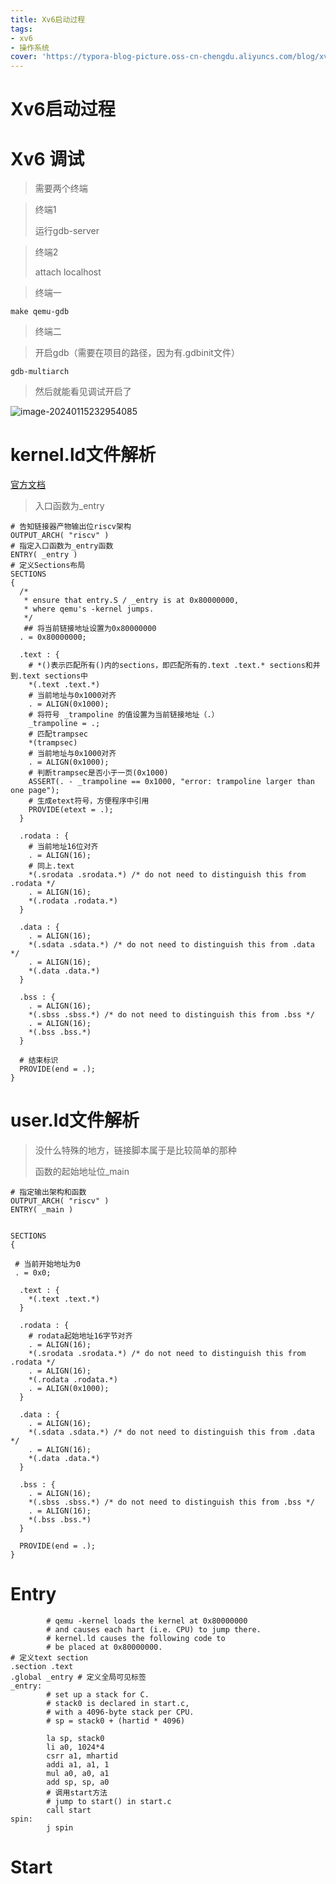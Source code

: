 ```yaml
---
title: Xv6启动过程
tags:
- xv6
- 操作系统
cover: 'https://typora-blog-picture.oss-cn-chengdu.aliyuncs.com/blog/xv6.png'
---
```




# Xv6启动过程



# Xv6 调试



> 需要两个终端



> 终端1
>
> 运行gdb-server



> 终端2
>
> attach localhost



> 终端一

```shell
make qemu-gdb
```



> 终端二



> 开启gdb（需要在项目的路径，因为有.gdbinit文件）

```shell
gdb-multiarch
```



> 然后就能看见调试开启了

![image-20240115232954085](https://typora-blog-picture.oss-cn-chengdu.aliyuncs.com/blog/image-20240115232954085.png)





# kernel.ld文件解析

[官方文档](https://ftp.gnu.org/old-gnu/Manuals/ld-2.9.1/html_mono/ld.html#SEC6)

> 入口函数为_entry

```ld
# 告知链接器产物输出位riscv架构
OUTPUT_ARCH( "riscv" )
# 指定入口函数为_entry函数
ENTRY( _entry )
# 定义Sections布局
SECTIONS
{
  /*
   * ensure that entry.S / _entry is at 0x80000000,
   * where qemu's -kernel jumps.
   */
   ## 将当前链接地址设置为0x80000000
  . = 0x80000000;

  .text : {
  	# *()表示匹配所有()内的sections，即匹配所有的.text .text.* sections和并到.text sections中 
    *(.text .text.*)
    # 当前地址与0x1000对齐
    . = ALIGN(0x1000);
    # 将符号 _trampoline 的值设置为当前链接地址（.）
    _trampoline = .;
    # 匹配trampsec
    *(trampsec)
    # 当前地址与0x1000对齐
    . = ALIGN(0x1000);
    # 判断trampsec是否小于一页(0x1000)
    ASSERT(. - _trampoline == 0x1000, "error: trampoline larger than one page");
    # 生成etext符号，方便程序中引用
    PROVIDE(etext = .);
  }

  .rodata : {
  	# 当前地址16位对齐 
    . = ALIGN(16);
    # 同上.text
    *(.srodata .srodata.*) /* do not need to distinguish this from .rodata */
    . = ALIGN(16);
    *(.rodata .rodata.*)
  }

  .data : {
    . = ALIGN(16);
    *(.sdata .sdata.*) /* do not need to distinguish this from .data */
    . = ALIGN(16);
    *(.data .data.*)
  }

  .bss : {
    . = ALIGN(16);
    *(.sbss .sbss.*) /* do not need to distinguish this from .bss */
    . = ALIGN(16);
    *(.bss .bss.*)
  }

  # 结束标识
  PROVIDE(end = .);
}

```





# user.ld文件解析



> 没什么特殊的地方，链接脚本属于是比较简单的那种
>
> 函数的起始地址位_main

```ld
# 指定输出架构和函数
OUTPUT_ARCH( "riscv" )
ENTRY( _main )


SECTIONS
{

 # 当前开始地址为0
 . = 0x0;
 
  .text : {
    *(.text .text.*)
  }

  .rodata : {
    # rodata起始地址16字节对齐
    . = ALIGN(16);
    *(.srodata .srodata.*) /* do not need to distinguish this from .rodata */
    . = ALIGN(16);
    *(.rodata .rodata.*)
    . = ALIGN(0x1000);
  }

  .data : {
    . = ALIGN(16);
    *(.sdata .sdata.*) /* do not need to distinguish this from .data */
    . = ALIGN(16);
    *(.data .data.*)
  }

  .bss : {
    . = ALIGN(16);
    *(.sbss .sbss.*) /* do not need to distinguish this from .bss */
    . = ALIGN(16);
    *(.bss .bss.*)
  }

  PROVIDE(end = .);
}
```





# Entry



```assembly
        # qemu -kernel loads the kernel at 0x80000000
        # and causes each hart (i.e. CPU) to jump there.
        # kernel.ld causes the following code to
        # be placed at 0x80000000.
# 定义text section
.section .text
.global _entry # 定义全局可见标签
_entry:
        # set up a stack for C.
        # stack0 is declared in start.c,
        # with a 4096-byte stack per CPU.
        # sp = stack0 + (hartid * 4096)
     
        la sp, stack0
        li a0, 1024*4
        csrr a1, mhartid
        addi a1, a1, 1
        mul a0, a0, a1
        add sp, sp, a0
        # 调用start方法
        # jump to start() in start.c
        call start
spin:
        j spin
```



# Start



